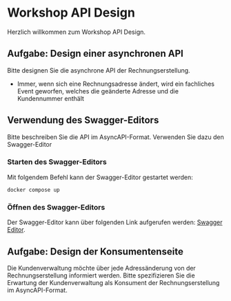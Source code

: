 # Workshop API Design

Herzlich willkommen zum Workshop API Design.

## Aufgabe: Design einer asynchronen API

Bitte designen Sie die asynchrone API der Rechnungserstellung.
- Immer, wenn sich eine Rechnungsadresse ändert,
wird ein fachliches Event geworfen, welches die geänderte Adresse und die Kundennummer enthält

## Verwendung des Swagger-Editors

Bitte beschreiben Sie die API im AsyncAPI-Format.
Verwenden Sie dazu den Swagger-Editor

### Starten des Swagger-Editors

Mit folgendem Befehl kann der Swagger-Editor gestartet werden:
```
docker compose up
```

### Öffnen des Swagger-Editors

Der Swagger-Editor kann über folgenden Link aufgerufen werden:
[Swagger Editor](http://localhost:6060).

## Aufgabe: Design der Konsumentenseite

Die Kundenverwaltung möchte über jede Adressänderung
von der Rechnungserstellung informiert werden.
Bitte spezifizieren Sie die Erwartung der Kundenverwaltung
als Konsument der Rechnungserstellung im AsyncAPI-Format.

